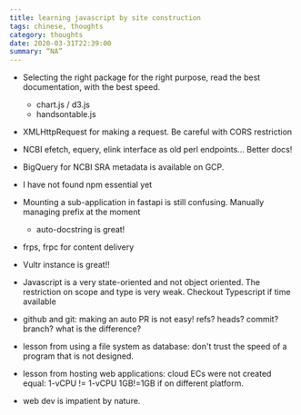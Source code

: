 ```yaml
---
title: learning javascript by site construction
tags: chinese, thoughts
category: thoughts
date: 2020-03-31T22:39:00
summary: “NA”
---
```




- Selecting the right package for the right purpose, read the best documentation, with the best speed.
  - chart.js / d3.js
  - handsontable.js

- XMLHttpRequest for making a request. Be careful with CORS restriction

- NCBI efetch, equery, elink interface as old perl endpoints... Better docs!
- BigQuery for NCBI SRA metadata is available on GCP.
- I have not found npm essential yet
- Mounting a sub-application in fastapi is still confusing. Manually managing prefix at the moment
  - auto-docstring is great!
- frps, frpc for content delivery
- Vultr instance is great!!

- Javascript is a very state-oriented and not object oriented. The restriction on scope and type is very weak. 
Checkout Typescript if time available

- github and git: making an auto PR is not easy! refs? heads? commit? branch? what is the difference?

- lesson from using a file system as database: don't trust the speed of a program that is not designed.

- lesson from hosting web applications: cloud ECs were not created equal:  1-vCPU != 1-vCPU 1GB!=1GB if on
different platform.

- web dev is impatient by nature.




<!--more-->